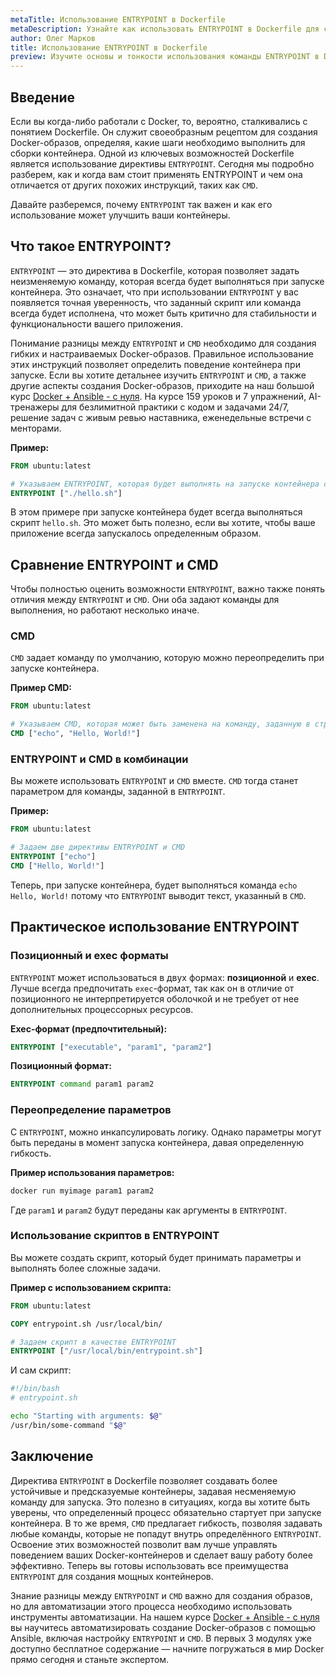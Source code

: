```yaml
---
metaTitle: Использование ENTRYPOINT в Dockerfile
metaDescription: Узнайте как использовать ENTRYPOINT в Dockerfile для создания более гибких и настраиваемых Docker-контейнеров - освоите базовый и продвинутый синтаксис
author: Олег Марков
title: Использование ENTRYPOINT в Dockerfile
preview: Изучите основы и тонкости использования команды ENTRYPOINT в Dockerfile - от базовых принципов до сложных сценариев применения
---
```


## Введение

Если вы когда-либо работали с Docker, то, вероятно, сталкивались с понятием Dockerfile. Он служит своеобразным рецептом для создания Docker-образов, определяя, какие шаги необходимо выполнить для сборки контейнера. Одной из ключевых возможностей Dockerfile является использование директивы `ENTRYPOINT`. Сегодня мы подробно разберем, как и когда вам стоит применять ENTRYPOINT и чем она отличается от других похожих инструкций, таких как `CMD`.

Давайте разберемся, почему `ENTRYPOINT` так важен и как его использование может улучшить ваши контейнеры.

## Что такое ENTRYPOINT?

`ENTRYPOINT` — это директива в Dockerfile, которая позволяет задать неизменяемую команду, которая всегда будет выполняться при запуске контейнера. Это означает, что при использовании `ENTRYPOINT` у вас появляется точная уверенность, что заданный скрипт или команда всегда будет исполнена, что может быть критично для стабильности и функциональности вашего приложения.

Понимание разницы между `ENTRYPOINT` и `CMD` необходимо для создания гибких и настраиваемых Docker-образов. Правильное использование этих инструкций позволяет определить поведение контейнера при запуске. Если вы хотите детальнее изучить `ENTRYPOINT` и `CMD`, а также другие аспекты создания Docker-образов, приходите на наш большой курс [Docker + Ansible - с нуля](https://purpleschool.ru/course/docker?utm_source=knowledgebase&utm_medium=text&utm_campaign=Raznica_mezhdu_entrypoint_i_cmd_v_Docker). На курсе 159 уроков и 7 упражнений, AI-тренажеры для безлимитной практики с кодом и задачами 24/7, решение задач с живым ревью наставника, еженедельные встречи с менторами.

**Пример:**

```dockerfile
FROM ubuntu:latest

# Указываем ENTRYPOINT, которая будет выполнять на запуске контейнера скрипт hello.sh
ENTRYPOINT ["./hello.sh"]
```

В этом примере при запуске контейнера будет всегда выполняться скрипт `hello.sh`. Это может быть полезно, если вы хотите, чтобы ваше приложение всегда запускалось определенным образом.

## Сравнение ENTRYPOINT и CMD

Чтобы полностью оценить возможности `ENTRYPOINT`, важно также понять отличия между `ENTRYPOINT` и `CMD`. Они оба задают команды для выполнения, но работают несколько иначе.

### CMD

`CMD` задает команду по умолчанию, которую можно переопределить при запуске контейнера. 

**Пример CMD:**

```dockerfile
FROM ubuntu:latest

# Указываем CMD, которая может быть заменена на команду, заданную в строке запуска контейнера
CMD ["echo", "Hello, World!"]
```

### ENTRYPOINT и CMD в комбинации

Вы можете использовать `ENTRYPOINT` и `CMD` вместе. `CMD` тогда станет параметром для команды, заданной в `ENTRYPOINT`.

**Пример:**

```dockerfile
FROM ubuntu:latest

# Задаем две директивы ENTRYPOINT и CMD
ENTRYPOINT ["echo"]
CMD ["Hello, World!"]
```

Теперь, при запуске контейнера, будет выполняться команда `echo Hello, World!` потому что `ENTRYPOINT` выводит текст, указанный в `CMD`.

## Практическое использование ENTRYPOINT

### Позиционный и exec форматы

`ENTRYPOINT` может использоваться в двух формах: **позиционной** и **exec**. Лучше всегда предпочитать `exec`-формат, так как он в отличие от позиционного не интерпретируется оболочкой и не требует от нее дополнительных процессорных ресурсов.

**Exec-формат (предпочтительный):**

```dockerfile
ENTRYPOINT ["executable", "param1", "param2"]
```

**Позиционный формат:**

```dockerfile
ENTRYPOINT command param1 param2
```

### Переопределение параметров

С `ENTRYPOINT`, можно инкапсулировать логику. Однако параметры могут быть переданы в момент запуска контейнера, давая определенную гибкость.

**Пример использования параметров:**

```bash
docker run myimage param1 param2
```

Где `param1` и `param2` будут переданы как аргументы в `ENTRYPOINT`.

### Использование скриптов в ENTRYPOINT

Вы можете создать скрипт, который будет принимать параметры и выполнять более сложные задачи.

**Пример с использованием скрипта:**

```dockerfile
FROM ubuntu:latest

COPY entrypoint.sh /usr/local/bin/

# Задаем скрипт в качестве ENTRYPOINT
ENTRYPOINT ["/usr/local/bin/entrypoint.sh"]
```

И сам скрипт:

```bash
#!/bin/bash
# entrypoint.sh

echo "Starting with arguments: $@"
/usr/bin/some-command "$@"
```

## Заключение

Директива `ENTRYPOINT` в Dockerfile позволяет создавать более устойчивые и предсказуемые контейнеры, задавая несменяемую команду для запуска. Это полезно в ситуациях, когда вы хотите быть уверены, что определенный процесс обязательно стартует при запуске контейнера. В то же время, `CMD` предлагает гибкость, позволяя задавать любые команды, которые не попадут внутрь определённого `ENTRYPOINT`. Освоение этих возможностей позволит вам лучше управлять поведением ваших Docker-контейнеров и сделает вашу работу более эффективно. Теперь вы готовы использовать все преимущества `ENTRYPOINT` для создания мощных контейнеров.

Знание разницы между `ENTRYPOINT` и `CMD` важно для создания образов, но для автоматизации этого процесса необходимо использовать инструменты автоматизации. На нашем курсе [Docker + Ansible - с нуля](https://purpleschool.ru/course/docker?utm_source=knowledgebase&utm_medium=text&utm_campaign=Raznica_mezhdu_entrypoint_i_cmd_v_Docker) вы научитесь автоматизировать создание Docker-образов с помощью Ansible, включая настройку `ENTRYPOINT` и `CMD`. В первых 3 модулях уже доступно бесплатное содержание — начните погружаться в мир Docker прямо сегодня и станьте экспертом.
